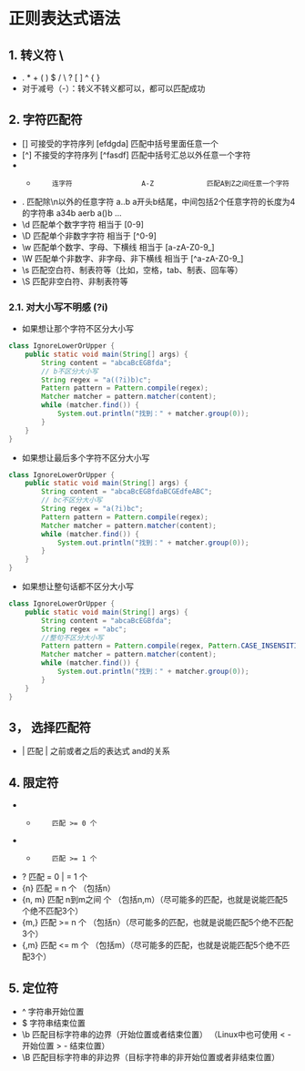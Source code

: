 # 正则表达式语法

## 1. 转义符  \\ 
- . * + ( ) $ / \ ? [ ] ^ { }
- 对于减号（-）：转义不转义都可以，都可以匹配成功

## 2. 字符匹配符
- []        可接受的字符序列        [efdgda]        匹配中括号里面任意一个
- [^]       不接受的字符序列        [^fasdf]        匹配中括号汇总以外任意一个字符
- -         连字符                 A-Z             匹配A到Z之间任意一个字符
- .         匹配除\n以外的任意字符    a..b            a开头b结尾，中间包括2个任意字符的长度为4的字符串    a34b   aerb  a()b  ...
- \\d       匹配单个数字字符 相当于 [0-9]
- \\D       匹配单个非数字字符 相当于 [^0-9]
- \\w       匹配单个数字、字母、下横线 相当于 [a-zA-Z0-9_]
- \\W       匹配单个非数字、非字母、非下横线 相当于 [^a-zA-Z0-9_]
- \\s       匹配空白符、制表符等（比如，空格，tab、制表、回车等）
- \\S       匹配非空白符、非制表符等

### 2.1. 对大小写不明感 (?i)
- 如果想让那个字符不区分大小写
```java
class IgnoreLowerOrUpper {
    public static void main(String[] args) {
        String content = "abcaBcEGBfda";
        // b不区分大小写
        String regex = "a((?i)b)c";
        Pattern pattern = Pattern.compile(regex);
        Matcher matcher = pattern.matcher(content);
        while (matcher.find()) {
            System.out.println("找到：" + matcher.group(0));
        }
    }
}
```
- 如果想让最后多个字符不区分大小写
```java
class IgnoreLowerOrUpper {
    public static void main(String[] args) {
        String content = "abcaBcEGBfdaBCGEdfeABC";
        // bc不区分大小写
        String regex = "a(?i)bc";
        Pattern pattern = Pattern.compile(regex);
        Matcher matcher = pattern.matcher(content);
        while (matcher.find()) {
            System.out.println("找到：" + matcher.group(0));
        }
    }
}
```
- 如果想让整句话都不区分大小写

```java
class IgnoreLowerOrUpper {
    public static void main(String[] args) {
        String content = "abcaBcEGBfda";
        String regex = "abc";
        //整句不区分大小写
        Pattern pattern = Pattern.compile(regex, Pattern.CASE_INSENSITIVE);
        Matcher matcher = pattern.matcher(content);
        while (matcher.find()) {
            System.out.println("找到：" + matcher.group(0));
        }
    }
}
```

## 3， 选择匹配符
- |     匹配 | 之前或者之后的表达式  and的关系

## 4. 限定符
- *         匹配 >= 0 个
- +         匹配 >= 1 个
- ?         匹配 = 0 | = 1 个
- {n}       匹配  = n 个 （包括n）
- {n, m}    匹配 n到m之间 个 （包括n,m）（尽可能多的匹配，也就是说能匹配5个绝不匹配3个）
- {m,}      匹配 >= n 个 （包括n）（尽可能多的匹配，也就是说能匹配5个绝不匹配3个）
- {,m}      匹配 <= m 个 （包括m）（尽可能多的匹配，也就是说能匹配5个绝不匹配3个）

## 5. 定位符
- ^     字符串开始位置
- $     字符串结束位置
- \\b   匹配目标字符串的边界（开始位置或者结束位置） （Linux中也可使用 \< - 开始位置  \> - 结束位置）
- \\B   匹配目标字符串的非边界（目标字符串的非开始位置或者非结束位置）